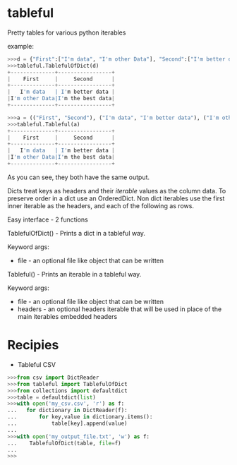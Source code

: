 tableful
========

Pretty tables for various python iterables

example:

```python
>>>d = {"First":["I'm data", "I'm other Data"], "Second":["I'm better data", "I'm the best data"]}
>>>tableful.TablefulOfDict(d)
+--------------+-----------------+
|    First     |     Second      |
+--------------+-----------------+
|   I'm data   | I'm better data |
|I'm other Data|I'm the best data|
+--------------+-----------------+

>>>a = (("First", "Second"), ("I'm data", "I'm better data"), ("I'm other Data", "I'm the best data"))
>>>tableful.Tableful(a)
+--------------+-----------------+
|    First     |     Second      |
+--------------+-----------------+
|   I'm data   | I'm better data |
|I'm other Data|I'm the best data|
+--------------+-----------------+
```

As you can see, they both have the same output.

Dicts treat keys as headers and their _iterable_ values as the column data.
To preserve order in a dict use an OrderedDict.
Non dict iterables use the first inner iterable as the headers, and each of the following as rows.


Easy interface - 2 functions

TablefulOfDict\() - Prints a dict in a tableful way.

Keyword args:
* file - an optional file like object that can be written

Tableful\() - Prints an iterable in a tableful way.

Keyword args:
* file - an optional file like object that can be written
* headers - an optional headers iterable that will be used in place of the main iterables embedded headers


Recipies
========

* Tableful CSV

```python
>>>from csv import DictReader
>>>from tableful import TablefulOfDict
>>>from collections import defaultdict
>>>table = defaultdict(list)
>>>with open('my_csv.csv', 'r') as f:
...   for dictionary in DictReader(f):
...       for key,value in dictionary.items():
...           table[key].append(value)
...
>>>with open('my_output_file.txt', 'w') as f:
...    TablefulOfDict(table, file=f)
...
>>>
```
